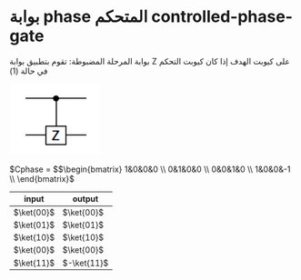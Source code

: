 # بوابة phase المتحكم controlled-phase-gate



بوابة المرحلة المضبوطة: تقوم بتطبيق بوابة Z على كيوبت الهدف إذا كان كيوبت التحكم في حالة (1)


 ![controlled-phase-gate](/docfx_project/images/controlled-phase-gate.png)

$Cphase = $$\begin{bmatrix}
1&0&0&0 \\
0&1&0&0 \\
0&0&1&0 \\
1&0&0&-1 \\
\end{bmatrix}$


| input       | output      |
| ----------- | ----------- |
| $\ket{00}$  | $\ket{00}$  |
| $\ket{01}$  | $\ket{01}$  |
| $\ket{10}$  | $\ket{10}$  |
| $\ket{00}$  | $\ket{00}$  |
| $\ket{11}$  | $-\ket{11}$ |


